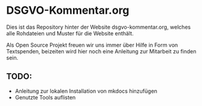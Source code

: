# DSGVO-Kommentar.org
Dies ist das Repository hinter der Website dsgvo-kommentar.org, welches alle Rohdateien und Muster für die Website enthält.

Als Open Source Projekt freuen wir uns immer über Hilfe in Form von Textspenden, beizeiten wird hier noch eine Anleitung zur Mitarbeit zu finden sein.

## TODO:
- Anleitung zur lokalen Installation von mkdocs hinzufügen
- Genutzte Tools auflisten
